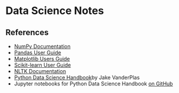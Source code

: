 # Data Science Notes


## References

- [NumPy Documentation](https://numpy.org/doc/)
- [Pandas User Guide](https://pandas.pydata.org/docs/user_guide/index.html)
- [Matplotlib Users Guide](https://matplotlib.org/stable/users/index.html)
- [Scikit-learn User Guide](http://scikit-learn.org/stable/user_guide.html)
- [NLTK Documentation](https://www.nltk.org/)
- [Python Data Science Handbook](https://jakevdp.github.io/PythonDataScienceHandbook/index.html)by Jake VanderPlas
- Jupyter notebooks for Python Data Science Handbook [on GitHub](https://github.com/jakevdp/PythonDataScienceHandbook)
